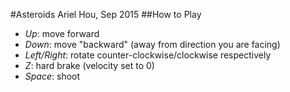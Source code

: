 #Asteroids
Ariel Hou, Sep 2015
##How to Play
* *Up*: move forward
* *Down*: move "backward" (away from direction you are facing)
* *Left/Right*: rotate counter-clockwise/clockwise respectively
* *Z*: hard brake (velocity set to 0)
* *Space*: shoot
